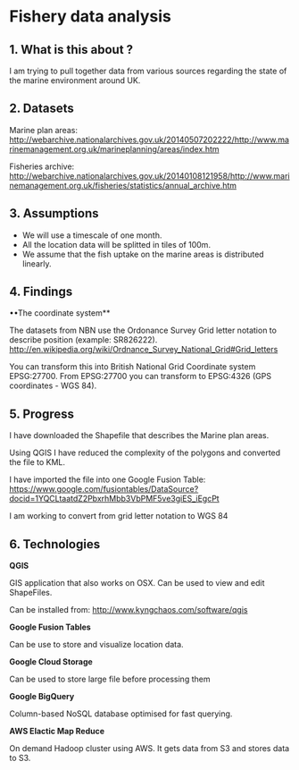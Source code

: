# Fishery data analysis

## 1. What is this about ?

I am trying to pull together data from various sources regarding the state of the marine environment around UK.


## 2. Datasets

Marine plan areas: http://webarchive.nationalarchives.gov.uk/20140507202222/http://www.marinemanagement.org.uk/marineplanning/areas/index.htm

Fisheries archive: http://webarchive.nationalarchives.gov.uk/20140108121958/http://www.marinemanagement.org.uk/fisheries/statistics/annual_archive.htm

## 3. Assumptions

- We will use a timescale of one month.
- All the location data will be splitted in tiles of 100m.
- We assume that the fish uptake on the marine areas is distributed linearly.


## 4. Findings

••The coordinate system**

The datasets from NBN use the Ordonance Survey Grid letter notation to describe position (example: SR826222).
http://en.wikipedia.org/wiki/Ordnance_Survey_National_Grid#Grid_letters

You can transform this into British National Grid Coordinate system EPSG:27700.
From EPSG:27700 you can transform to EPSG:4326 (GPS coordinates - WGS 84).


## 5. Progress

I have downloaded the Shapefile that describes the Marine plan areas.

Using QGIS I have reduced the complexity of the polygons and converted the file to KML.

I have imported the file into one Google Fusion Table:
https://www.google.com/fusiontables/DataSource?docid=1YQCLtaatdZ2PbxrhMbb3VbPMF5ve3giES_iEgcPt


I am working to convert from grid letter notation to WGS 84




## 6. Technologies

**QGIS**

 GIS application that also works on OSX. Can be used to view and edit ShapeFiles.
 
 Can be installed from: http://www.kyngchaos.com/software/qgis

**Google Fusion Tables**

  Can be use to store and visualize location data.

**Google Cloud Storage**

  Can be used to store large file before processing them

**Google BigQuery**

  Column-based NoSQL database optimised for fast querying.
  
**AWS Elactic Map Reduce**

  On demand Hadoop cluster using AWS. It gets data from S3 and stores data to S3.
  
  
  
